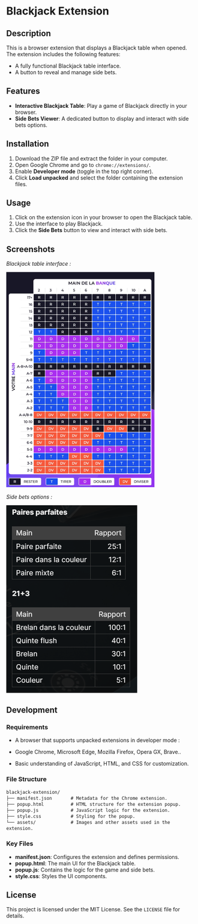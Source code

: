 # Blackjack Extension

## Description

This is a browser extension that displays a Blackjack table when opened. The extension includes the following features:
- A fully functional Blackjack table interface.
- A button to reveal and manage side bets.

## Features

- **Interactive Blackjack Table**: Play a game of Blackjack directly in your browser.
- **Side Bets Viewer**: A dedicated button to display and interact with side bets options.

## Installation

1. Download the ZIP file and extract the folder in your computer. 
2. Open Google Chrome and go to `chrome://extensions/`.
3. Enable **Developer mode** (toggle in the top right corner).
4. Click **Load unpacked** and select the folder containing the extension files.

## Usage

1. Click on the extension icon in your browser to open the Blackjack table.
2. Use the interface to play Blackjack.
3. Click the **Side Bets** button to view and interact with side bets.

## Screenshots

*Blackjack table interface :*

![Blackjack Table](bj.png)

*Side bets options :*

![Side Bets Viewer](sidebet.png)


## Development

### Requirements
- A browser that supports unpacked extensions in developer mode : 

- Google Chrome, Microsoft Edge, Mozilla Firefox, Opera GX, Brave..
- Basic understanding of JavaScript, HTML, and CSS for customization.


### File Structure
```
blackjack-extension/
├── manifest.json       # Metadata for the Chrome extension.
├── popup.html          # HTML structure for the extension popup.
├── popup.js            # JavaScript logic for the extension.
├── style.css           # Styling for the popup.
└── assets/             # Images and other assets used in the extension.
```

### Key Files
- **manifest.json**: Configures the extension and defines permissions.
- **popup.html**: The main UI for the Blackjack table.
- **popup.js**: Contains the logic for the game and side bets.
- **style.css**: Styles the UI components.


## License

This project is licensed under the MIT License. See the `LICENSE` file for details.
